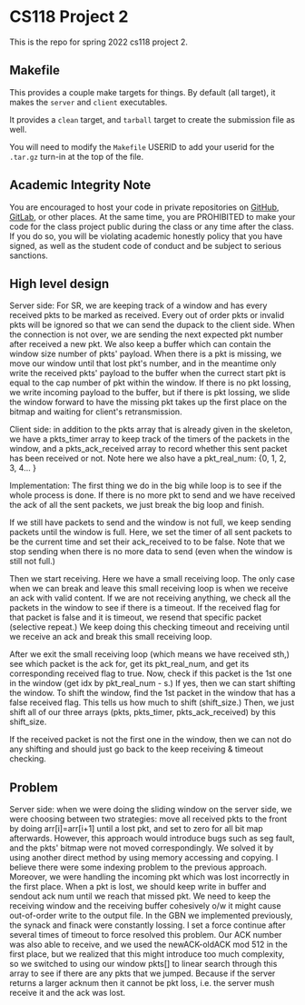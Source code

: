 # CS118 Project 2

This is the repo for spring 2022 cs118 project 2.

## Makefile

This provides a couple make targets for things.
By default (all target), it makes the `server` and `client` executables.

It provides a `clean` target, and `tarball` target to create the submission file as well.

You will need to modify the `Makefile` USERID to add your userid for the `.tar.gz` turn-in at the top of the file.

## Academic Integrity Note

You are encouraged to host your code in private repositories on [GitHub](https://github.com/), [GitLab](https://gitlab.com), or other places.  At the same time, you are PROHIBITED to make your code for the class project public during the class or any time after the class.  If you do so, you will be violating academic honestly policy that you have signed, as well as the student code of conduct and be subject to serious sanctions.


## High level design
Server side: For SR, we are keeping track of a window and has every received pkts to be marked as received. Every out of order pkts or invalid pkts will be
ignored so that we can send the dupack to the client side. When the connection is not over, we are sending the next expected pkt number after received a 
new pkt. We also keep a buffer which can contain the window size number of pkts' payload. When there is a pkt is missing, we move our window until that 
lost pkt's number, and in the meantime only write the received pkts' payload to the buffer when the currect start pkt is equal to the cap number of pkt within the window. If there is no pkt lossing, we write incoming payload to the buffer, but if there is pkt lossing, we slide the window forward to have the 
missing pkt takes up the first place on the bitmap and waiting for client's retransmission.

Client side: in addition to the pkts array that is already given in the skeleton, we have a pkts_timer array to keep track of the timers of the packets in the window, and a pkts_ack_received array to record whether this sent packet has been received or not. Note here we also have a pkt_real_num: {0, 1, 2, 3, 4… }

Implementation:
The first thing we do in the big while loop is to see if the whole process is done. If there is no more pkt to send and we have received the ack of all the sent packets, we just break the big loop and finish. 

If we still have packets to send and the window is not full, we keep sending packets until the window is full. Here, we set the timer of all sent packets to be the current time and set their ack_received to to be false. Note that we stop sending when there is no more data to send (even when the window is still not full.)

Then we start receiving. Here we have a small receiving loop. The only case when we can break and leave this small receiving loop is when we receive an ack with valid content. If we are not receiving anything, we check all the packets in the window to see if there is a timeout. If the received flag for that packet is false and it is timeout, we resend that specific packet (selective repeat.) We keep doing this checking timeout and receiving until we receive an ack and break this small receiving loop.

After we exit the small receiving loop (which means we have received sth,) see which packet is the ack for, get its pkt_real_num, and get its corresponding received flag to true. Now, check if this packet is the 1st one in the window (get idx by pkt_real_num - s.) If yes, then we can start shifting the window. To shift the window, find the 1st packet in the window that has a false received flag. This tells us how much to shift (shift_size.) Then, we just shift all of our three arrays (pkts, pkts_timer, pkts_ack_received) by this shift_size. 

If the received packet is not the first one in the window, then we can not do any shifting and should just go back to the keep receiving & timeout checking. 


## Problem 
Server side: when we were doing the sliding window on the server side, we were choosing between two strategies: move all received pkts to the front by 
doing arr[i]=arr[i+1] until a lost pkt, and set to zero for all bit map afterwards. However, this approach would introduce bugs such as seg fault, and 
the pkts' bitmap were not moved correspondingly. We solved it by using another direct method by using memory accessing and copying. I believe there were 
some indexing problem to the previous approach. Moreover, we were handling the incoming pkt which was lost incorrectly in the first place. When a pkt is 
lost, we should keep write in buffer and sendout ack num until we reach that missed pkt. We need to keep the receiving window and the receiving buffer 
cohesively o/w it might cause out-of-order write to the output file. 
In the GBN we implemented previously, the synack and finack were constantly lossing. I set a force continue after several times of timeout to force
resolved this problem. Our ACK number was also able to receive, and we used the newACK-oldACK mod 512 in the first place, but we realized that this
might introduce too much complexity, so we switched to using our window pkts[] to linear search through this array to see if there are any pkts that
we jumped. Because if the server returns a larger acknum then it cannot be pkt loss, i.e. the server mush receive it and the ack was lost.